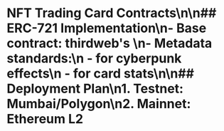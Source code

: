 # NFT Trading Card Contracts\n\n## ERC-721 Implementation\n- Base contract: thirdweb's \n- Metadata standards:\n  -  for cyberpunk effects\n  -  for card stats\n\n## Deployment Plan\n1. Testnet: Mumbai/Polygon\n2. Mainnet: Ethereum L2
